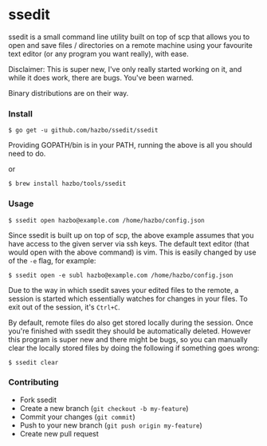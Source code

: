 # ssedit

ssedit is a small command line utility built on top of scp that allows you to
open and save files / directories on a remote machine using your favourite
text editor (or any program you want really), with ease.

Disclaimer: This is super new, I've only really started working on it, and while
it does work, there are bugs. You've been warned.

Binary distributions are on their way.

### Install

```
$ go get -u github.com/hazbo/ssedit/ssedit
```

Providing GOPATH/bin is in your PATH, running the above is all you should need
to do.

or

```
$ brew install hazbo/tools/ssedit
```

### Usage

```
$ ssedit open hazbo@example.com /home/hazbo/config.json
```

Since ssedit is built up on top of scp, the above example assumes that you have
access to the given server via ssh keys. The default text editor (that would
open with the above command) is vim. This is easily changed by use of the `-e`
flag, for example:

```
$ ssedit open -e subl hazbo@example.com /home/hazbo/config.json
```

Due to the way in which ssedit saves your edited files to the remote, a session
is started which essentially watches for changes in your files. To exit out of
the session, it's `Ctrl+C`.

By default, remote files do also get stored locally during the session. Once
you're finished with ssedit they should be automatically deleted. However this
program is super new and there might be bugs, so you can manually clear the
locally stored files by doing the following if something goes wrong:

```
$ ssedit clear
```

### Contributing

  - Fork ssedit
  - Create a new branch (`git checkout -b my-feature`)
  - Commit your changes (`git commit`)
  - Push to your new branch (`git push origin my-feature`)
  - Create new pull request

